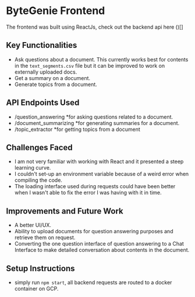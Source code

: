 # ByteGenie Frontend

The frontend was built using ReactJs, check out the backend api here ()[]

## Key Functionalities

- Ask questions about a document. This currently works best for contents in the `text_segments.csv` file but it can be improved to work on externally uploaded docs.
- Get a summary on a document. 
- Generate topics from a document.

## API Endpoints Used

- /question_answering *for asking questions related to a document.
- /document_summarizing *for generating summaries for a document.
- /topic_extractor *for getting topics from a document

## Challenges Faced

- I am not very familiar with working with React and it presented a steep learning curve.
- I couldn't set-up an environment variable because of a weird error when compiling the code.
- The loading interface used during requests could have been better when I wasn't able to fix the error I was having with it in time.

## Improvements and Future Work

- A better UI/UX.
- Ability to upload documents for question answering purposes and retrieve them on request.
- Converting the one question interface of question answering to a Chat Interface to make detailed conversation about contents in the document.

## Setup Instructions

- simply run `npm start`, all backend requests are routed to a docker container on GCP.

<!-- ## Technologies Used

- List the main technologies, frameworks, or libraries used in building the front-end.

## Contributors

- Acknowledge contributors or team members who participated in creating the UI.

## License

- Specify the project's license information if applicable. -->
